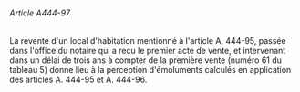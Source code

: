###### Article A444-97

La revente d'un local d'habitation mentionné à l'article A. 444-95, passée dans l'office du notaire qui a reçu le premier acte de vente, et intervenant dans un délai de trois ans à compter de la première vente (numéro 61 du tableau 5) donne lieu à la perception d'émoluments calculés en application des articles A. 444-95 et A. 444-96.

